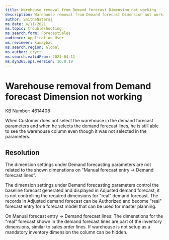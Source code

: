 ```yaml
---
title: Warehouse removal from Demand forecast Dimension not working
description: Warehouse removal from Demand forecast Dimension not working
author: SmithaNataraj
ms.date: 4/11/2021
ms.topic: troubleshooting
ms.search.form: ForecastSales
audience: Application User
ms.reviewer: kamaybac
ms.search.region: Global
ms.author: crytt
ms.search.validFrom: 2021-04-11
ms.dyn365.ops.version: 10.0.19
---
```


# Warehouse removal from Demand forecast Dimension not working

KB Number: 4614408

When Customer does not select the warehouse in the demand forecast parameters and when he selects the demand forecast lines, he is still able to see the warehouse column even though it was not selected in the parameters.

## Resolution
The dimension settings under Demand forecasting parameters are not related to the shown dimenstions on "Manual forecast entry -> Demand forecast lines".

The dimension settings under Demand forecasting parameters control the baseline forecast generated and displayed in Adjusted demand forecast, it is not controlling the required dimensions for "real" demand forecast. The records in Adjusted demand forecast can be Authorized and become "real" forecast entry for a forecast model that can be used for master planning.

On Manual forecast entry -> Demand forecast lines: The dimenstions for the "real" forecast shown in the demand forecast lines are part of the inventory dimensions, similar to sales order lines. If warehouse is not setup as a mandatory inventory dimension the column can be hidden.



